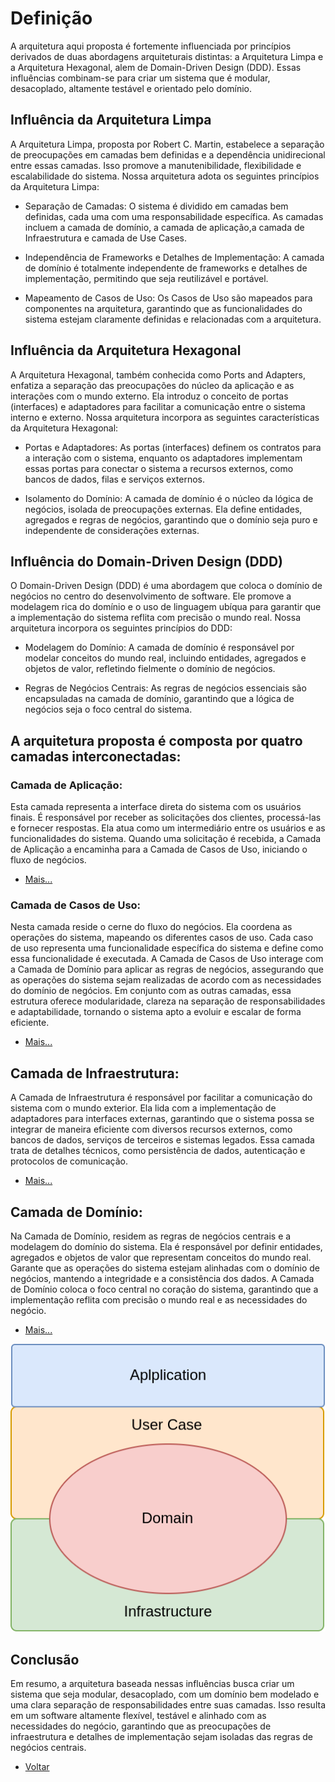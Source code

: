 # Definição

A arquitetura aqui proposta é fortemente influenciada por princípios derivados de duas abordagens arquiteturais distintas: a Arquitetura Limpa e a Arquitetura Hexagonal, alem de Domain-Driven Design (DDD). Essas influências combinam-se para criar um sistema que é modular, desacoplado, altamente testável e orientado pelo domínio.

## Influência da Arquitetura Limpa

A Arquitetura Limpa, proposta por Robert C. Martin, estabelece a separação de preocupações em camadas bem definidas e a dependência unidirecional entre essas camadas. Isso promove a manutenibilidade, flexibilidade e escalabilidade do sistema. Nossa arquitetura adota os seguintes princípios da Arquitetura Limpa:

- Separação de Camadas: O sistema é dividido em camadas bem definidas, cada uma com uma responsabilidade específica. As camadas incluem a camada de domínio, a camada de aplicação,a camada de Infraestrutura e camada de Use Cases.

- Independência de Frameworks e Detalhes de Implementação: A camada de domínio é totalmente independente de frameworks e detalhes de implementação, permitindo que seja reutilizável e portável.

- Mapeamento de Casos de Uso: Os Casos de Uso são mapeados para componentes na arquitetura, garantindo que as funcionalidades do sistema estejam claramente definidas e relacionadas com a arquitetura.

## Influência da Arquitetura Hexagonal

A Arquitetura Hexagonal, também conhecida como Ports and Adapters, enfatiza a separação das preocupações do núcleo da aplicação e as interações com o mundo externo. Ela introduz o conceito de portas (interfaces) e adaptadores para facilitar a comunicação entre o sistema interno e externo. Nossa arquitetura incorpora as seguintes características da Arquitetura Hexagonal:

- Portas e Adaptadores: As portas (interfaces) definem os contratos para a interação com o sistema, enquanto os adaptadores implementam essas portas para conectar o sistema a recursos externos, como bancos de dados, filas e serviços externos.

- Isolamento do Domínio: A camada de domínio é o núcleo da lógica de negócios, isolada de preocupações externas. Ela define entidades, agregados e regras de negócios, garantindo que o domínio seja puro e independente de considerações externas.

## Influência do Domain-Driven Design (DDD)

O Domain-Driven Design (DDD) é uma abordagem que coloca o domínio de negócios no centro do desenvolvimento de software. Ele promove a modelagem rica do domínio e o uso de linguagem ubíqua para garantir que a implementação do sistema reflita com precisão o mundo real. Nossa arquitetura incorpora os seguintes princípios do DDD:

- Modelagem do Domínio: A camada de domínio é responsável por modelar conceitos do mundo real, incluindo entidades, agregados e objetos de valor, refletindo fielmente o domínio de negócios.

- Regras de Negócios Centrais: As regras de negócios essenciais são encapsuladas na camada de domínio, garantindo que a lógica de negócios seja o foco central do sistema.

## A arquitetura proposta é composta por quatro camadas interconectadas:

### Camada de Aplicação:
Esta camada representa a interface direta do sistema com os usuários finais. É responsável por receber as solicitações dos clientes, processá-las e fornecer respostas. Ela atua como um intermediário entre os usuários e as funcionalidades do sistema. Quando uma solicitação é recebida, a Camada de Aplicação a encaminha para a Camada de Casos de Uso, iniciando o fluxo de negócios.

- [Mais...](2-application.md)

### Camada de Casos de Uso:
Nesta camada reside o cerne do fluxo do negócios. Ela coordena as operações do sistema, mapeando os diferentes casos de uso. Cada caso de uso representa uma funcionalidade específica do sistema e define como essa funcionalidade é executada. A Camada de Casos de Uso interage com a Camada de Domínio para aplicar as regras de negócios, assegurando que as operações do sistema sejam realizadas de acordo com as necessidades do domínio de negócios. Em conjunto com as outras camadas, essa estrutura oferece modularidade, clareza na separação de responsabilidades e adaptabilidade, tornando o sistema apto a evoluir e escalar de forma eficiente.

- [Mais...](3-use_case.md)

## Camada de Infraestrutura:
A Camada de Infraestrutura é responsável por facilitar a comunicação do sistema com o mundo exterior. Ela lida com a implementação de adaptadores para interfaces externas, garantindo que o sistema possa se integrar de maneira eficiente com diversos recursos externos, como bancos de dados, serviços de terceiros e sistemas legados. Essa camada trata de detalhes técnicos, como persistência de dados, autenticação e protocolos de comunicação.

- [Mais...](4-infra.md)

## Camada de Domínio:
Na Camada de Domínio, residem as regras de negócios centrais e a modelagem do domínio do sistema. Ela é responsável por definir entidades, agregados e objetos de valor que representam conceitos do mundo real. Garante que as operações do sistema estejam alinhadas com o domínio de negócios, mantendo a integridade e a consistência dos dados. A Camada de Domínio coloca o foco central no coração do sistema, garantindo que a implementação reflita com precisão o mundo real e as necessidades do negócio. 

- [Mais...](5-domain.md)

<div align="center">
  <img src="img/arq_macro.png" alt="Arquitetura">
</div>

## Conclusão

Em resumo, a arquitetura baseada nessas influências busca criar um sistema que seja modular, desacoplado, com um domínio bem modelado e uma clara separação de responsabilidades entre suas camadas. Isso resulta em um software altamente flexível, testável e alinhado com as necessidades do negócio, garantindo que as preocupações de infraestrutura e detalhes de implementação sejam isoladas das regras de negócios centrais.

- [Voltar](README.md)